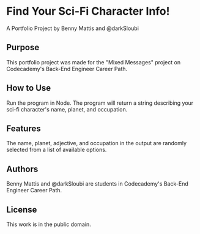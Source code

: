 # Find Your Sci-Fi Character Info!

A Portfolio Project by Benny Mattis and @darkSloubi

## Purpose

This portfolio project was made for the "Mixed Messages" project on Codecademy's Back-End Engineer Career Path.

## How to Use

Run the program in Node. The program will return a string describing your sci-fi character's name, planet, and occupation.

## Features

The name, planet, adjective, and occupation in the output are randomly selected from a list of available options.

## Authors

Benny Mattis and @darkSloubi are students in Codecademy's Back-End Engineer Career Path.

## License

This work is in the public domain.
